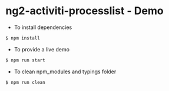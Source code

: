 # ng2-activiti-processlist - Demo

* To install dependencies

```sh
$ npm install
```

* To provide a live demo

```sh
$ npm run start
```

* To clean npm_modules and typings folder

```sh
$ npm run clean
```
